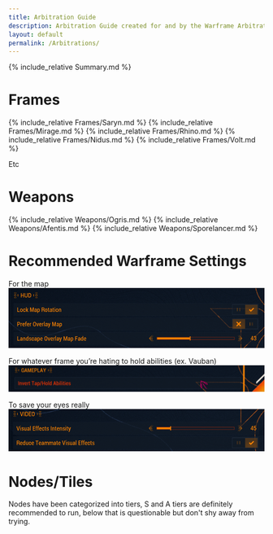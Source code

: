 ```yaml
---
title: Arbitration Guide
description: Arbitration Guide created for and by the Warframe Arbitrations community.
layout: default
permalink: /Arbitrations/
---
```


{% include_relative Summary.md %}

# Frames

{% include_relative Frames/Saryn.md %}
{% include_relative Frames/Mirage.md %}
{% include_relative Frames/Rhino.md %}
{% include_relative Frames/Nidus.md %}
{% include_relative Frames/Volt.md %}

Etc

# Weapons

{% include_relative Weapons/Ogris.md %}
{% include_relative Weapons/Afentis.md %}
{% include_relative Weapons/Sporelancer.md %}

# Recommended Warframe Settings
For the map
![](media/settings_map.png)

For whatever frame you’re hating to hold abilities (ex. Vauban)
![](media/settings2.png)

To save your eyes really
![](media/settings1.png)

# Nodes/Tiles

Nodes have been categorized into tiers, S and A tiers are definitely recommended to run, below that is questionable but don't shy away from trying.
